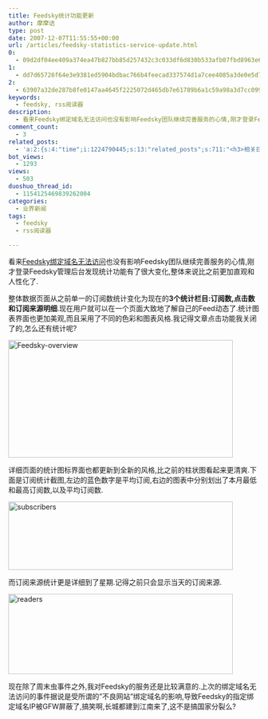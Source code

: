 ```yaml
---
title: Feedsky统计功能更新
author: 摩摩诘
type: post
date: 2007-12-07T11:55:55+00:00
url: /articles/feedsky-statistics-service-update.html
0:
  - 09d2df04ee409a374ea47b827bb85d257432c3c033df6d830b533afb07fbd8963e61a491f37668d783ac864c64bfca4d
1:
  - dd7d65726f64e3e9381ed5904bdbac766b4feecad337574d1a7cee4085a3de0e5d7e3351f970188573b4c1e45686ee52
2:
  - 63907a32de287b8fe0147aa4645f2225072d465db7e61789b6a1c59a98a3d7cc09917407f2fbdf241ff0505e5780c27a
keywords:
  - feedsky, rss阅读器
description:
  - 看来Feedsky绑定域名无法访问也没有影响Feedsky团队继续完善服务的心情,刚才登录Feedsky管理后台发现统计功能有了很大变化,整体来说比之前更加直观和人性化了.
comment_count:
  - 3
related_posts:
  - 'a:2:{s:4:"time";i:1224790445;s:13:"related_posts";s:711:"<h3>相关日志</h3><ul class="related_post"><li><a href="http://www.digglife.cn/articles/real-feed-subscribers.html" title="关于Feed实际订阅量的分析">关于Feed实际订阅量的分析</a></li><li><a href="http://www.digglife.cn/articles/feedsky-event-center.html" title="Feedsky话题营销规则变化:可申请话题">Feedsky话题营销规则变化:可申请话题</a></li><li><a href="http://www.digglife.cn/articles/feedsky-event-over.html" title="体力不支,技巧不足">体力不支,技巧不足</a></li><li><a href="http://www.digglife.cn/articles/feedsky-update-log-checking.html" title="Feedsky新增Feed更新状态查看功能">Feedsky新增Feed更新状态查看功能</a></li></ul>";}'
bot_views:
  - 1293
views:
  - 503
duoshuo_thread_id:
  - 1154125469839262004
categories:
  - 业界新闻
tags:
  - feedsky
  - rss阅读器

---
```

看来<a href="http://www.williamlong.info/archives/1153.html" title="Feedsky绑定域名无法访问" target="_blank">Feedsky绑定域名无法访问</a>也没有影响Feedsky团队继续完善服务的心情,刚才登录Feedsky管理后台发现统计功能有了很大变化,整体来说比之前更加直观和人性化了.

整体数据页面从之前单一的订阅数统计变化为现在的**3个统计栏目:订阅数,点击数和订阅来源明细**.现在用户就可以在一个页面大致地了解自己的Feed动态了.统计图表界面也更加美观,而且采用了不同的色彩和图表风格.我记得文章点击功能我关闭了的,怎么还有统计呢?

<!--more-->

<a href="https://www.digglife.net/wp-content/uploads/3/379/2007/12/feedsky-overview.png" target="_blank"><img src="http://digglife.qiniudn.com/wp-content/uploads/3/379/2007/12/feedsky-overview-thumb.png" alt="Feedsky-overview" border="0" height="236" width="450" /></a>

详细页面的统计图标界面也都更新到全新的风格,比之前的柱状图看起来更清爽.下面是订阅统计截图,左边的蓝色数字是平均订阅,右边的图表中分别划出了本月最低和最高订阅数,以及平均订阅数.

[<img src="http://digglife.qiniudn.com/wp-content/uploads/3/379/2007/12/subscribers-thumb.png" alt="subscribers" border="0" height="137" width="450" />][1]

而订阅来源统计更是详细到了星期.记得之前只会显示当天的订阅来源.

[<img src="http://digglife.qiniudn.com/wp-content/uploads/3/379/2007/12/readers-thumb.png" alt="readers" border="0" height="161" width="450" />][2]

现在除了周末虫事件之外,我对Feedsky的服务还是比较满意的.上次的绑定域名无法访问的事件据说是受所谓的&#8221;不良网站&#8221;绑定域名的影响,导致Feedsky的指定绑定域名IP被GFW屏蔽了,搞笑啊,长城都建到江南来了,这不是搞国家分裂么?

 [1]: https://www.digglife.net/wp-content/uploads/3/379/2007/12/subscribers.png
 [2]: https://www.digglife.net/wp-content/uploads/3/379/2007/12/readers.png